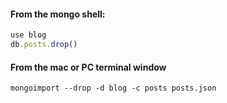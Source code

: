 #### From the mongo shell:

```js
use blog
db.posts.drop()
```

#### From the mac or PC terminal window
```shell
mongoimport --drop -d blog -c posts posts.json
```